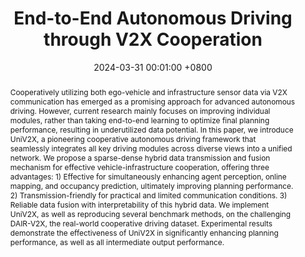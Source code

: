 ---
title:          "End-to-End Autonomous Driving through V2X Cooperation"
date:           2024-03-31 00:01:00 +0800
selected:       false
pub:            "Proceedings of the AAAI Conference on Artificial Intelligence (AAAI)"
# pub_pre:        "Submitted to "
# pub_post:       'Under review.'
# pub_last:       ' <span class="badge badge-pill badge-publication badge-success">Spotlight</span>'
pub_date:       "2024"
abstract: >-
  Cooperatively utilizing both ego-vehicle and infrastructure sensor data via V2X communication has emerged as a promising approach for advanced autonomous driving. However, current research mainly focuses on improving individual modules, rather than taking end-to-end learning to optimize final planning performance, resulting in underutilized data potential. In this paper, we introduce UniV2X, a pioneering cooperative autonomous driving framework that seamlessly integrates all key driving modules across diverse views into a unified network. We propose a sparse-dense hybrid data transmission and fusion mechanism for effective vehicle-infrastructure cooperation, offering three advantages: 1) Effective for simultaneously enhancing agent perception, online mapping, and occupancy prediction, ultimately improving planning performance. 2) Transmission-friendly for practical and limited communication conditions. 3) Reliable data fusion with interpretability of this hybrid data. We implement UniV2X, as well as reproducing several benchmark methods, on the challenging DAIR-V2X, the real-world cooperative driving dataset. Experimental results demonstrate the effectiveness of UniV2X in significantly enhancing planning performance, as well as all intermediate output performance.
cover:          /assets/images/covers_researches/UniV2X.png
authors:
  - Haibao Yu
  - Wenxian Yang
  - Jiaru Zhong
  - Zhenwei Yang
  - Siqi Fan
  - Ping Luo
  - Zaiqing Nie
links:
  Paper: https://arxiv.org/pdf/2404.00717
  Code: https://github.com/AIR-THU/UniV2X
  第三方中文解读: https://mp.weixin.qq.com/s/KgwzwxzUTX0I0DL8QMmbvQ
---